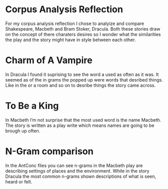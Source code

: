 # Corpus Analysis Reflection

For my corpus analysis reflection I chose to analyize and compare Shakespeare, Macbeth and Bram Stoker, Dracula. Both these stories draw on the concept of there charaters desires so I wonder what the similarities the play and the story might have in style between each other.


# Charm of A Vampire
In Dracula I found it suprising to see the word a used as often as it was. It seemed as of the in grams the popped up were words that desribed things. Like in the or a room and so on to desribe things the story came across. 



# To Be a King

In Macbeth I’m not surprise that the most used word is the name Macbeth. The story is written as a play write which means names are going to be brough up often. 

# N-Gram comparison
In the AntConc files you can see n-grams in the Macbeth play are describing settings of places and the environment. While in the story Dracula the most common n-grams shown descriptions of what is seen, heard or felt. 
